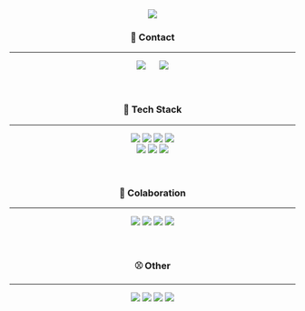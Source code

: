 <div align="center">
	<img src="https://capsule-render.vercel.app/api?type=cylinder&color=auto&text=BE%20Developer&fontAlignY=45&fontSize=40&height=150&animation=blinking&desc=dobi&descAlignY=70">
</div>

<div align="center">
 <h3>  📧 Contact
  </div>
 <hr>
  <div align="center">
 <a href="mailto:ehgns5668@naver.com"><img src="https://img.shields.io/badge/-ehgns5668@naver.com-black?style=square&logo=minutemailer&link=ehgns5668@naver.com" style="height: auto; margin-left: 10px; margin-right: 10px;"></a>
<a href="mailto:ehgns5669@gmail.com"><img src="https://img.shields.io/badge/-ehgns5669@gmail.com-black?style=square&logo=gmail&link=ehgns5669@gmail.com" style="height: auto; margin-left: 10px; margin-right: 10px;"></a>
  </div>
  <br>
  <br>
  
  <div align="center">
  <h3>  🔨 Tech Stack
  </div>
  <hr>
  <div align="center">
    <img src="https://img.shields.io/badge/java-%23ED8B00.svg?style=for-the-badge&logo=java&logoColor=white"/>
    <img src="https://img.shields.io/badge/spring-%236DB33F.svg?style=for-the-badge&logo=spring&logoColor=white"/>
    <img src="https://img.shields.io/badge/mysql-%23000F.svg?style=for-the-badge&logo=mysql&logoColor=white"/>
    <img src="https://img.shields.io/badge/redis-%23DD0031.svg?style=for-the-badge&logo=redis&logoColor=white"/>
    <br>
    <img src="https://img.shields.io/badge/postgres-%23316192.svg?style=for-the-badge&logo=postgresql&logoColor=white"/>
    <img src="https://img.shields.io/badge/JWT-black?style=for-the-badge&logo=JSON%20web%20tokens"/>
    <img src="https://img.shields.io/badge/Spring%20Security-6DB33F?style=for-the-badge&logo=spring%20security&logoColor=white"/>
  </div>
    <br>
    <br>
    <div align="center">
  <h3> 📝 Colaboration
    </div>
    <hr>
    <div align="center">
      <img src="https://img.shields.io/badge/DISCORD-%237289DA.svg?style=for-the-badge&logo=discord&logoColor=white"/>
      <img src="https://img.shields.io/badge/Notion-%23000000.svg?style=for-the-badge&logo=notion&logoColor=white"/>
      <img src="https://img.shields.io/badge/git-%23F05033.svg?style=for-the-badge&logo=git&logoColor=white"/>
      <img src="https://img.shields.io/badge/github-%23121011.svg?style=for-the-badge&logo=github&logoColor=white"/>
      </div>
      <br>
      <br>
      <div align="center">
        <h3> ⚾  Other
          </div>
        <hr>
        <div align="center">
       <img src="https://img.shields.io/badge/Postman-FF6C37?style=for-the-badge&logo=postman&logoColor=white"/>
       <img src="https://img.shields.io/badge/Gradle-02303A.svg?style=for-the-badge&logo=Gradle&logoColor=white"/>
        <img src="https://img.shields.io/badge/-Swagger-%23Clojure?style=for-the-badge&logo=swagger&logoColor=white"/>
        <img src="https://img.shields.io/badge/IntelliJIDEA-000000.svg?style=for-the-badge&logo=intellij-idea&logoColor=white"/>
        
      
  
